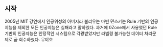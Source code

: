 ## 시작
2005년 MIT 강연에서 인공위성의 아버지라 불리우는 마빈 민스키는 Rule 기반의 인공지능을 제외한 모든 인공지능은 실패라고 말하였다.
과거에 0Zone에서 사용했던 Rule 기반의 인공지능은 안정적인 시스템으로 각광받았지만 라벨링 불가능한 데이터 처리문제로 곧 회수하였다. 무야호
